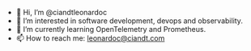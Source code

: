 - 👋 Hi, I’m @ciandtleonardoc
- 👀 I’m interested in software development, devops and observability.
- 🌱 I’m currently learning OpenTelemetry and Prometheus.
- 📫 How to reach me: leonardoc@ciandt.com
